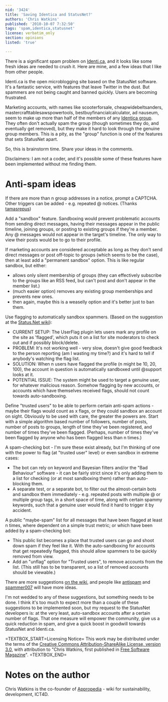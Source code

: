 ```yaml
---
nid: '3424'
title: 'Saving Identica and StatusNet?'
authors: 'Chris Watkins'
published: '2010-10-07 7:32:50'
tags: 'spam,identica,statusnet'
license: verbatim_only
section: opinions
listed: 'true'

---
```

There is a significant spam problem on [Identi.ca](http://identi.ca), and it looks like some fresh ideas are needed to crush it. Here are mine, and a few ideas that I like from other people. 

Identi.ca is the open microblogging site based on the StatusNet software. It's a fantastic service, with features that leave Twitter in the dust. But spammers are not being caught and banned quickly. Users are becoming frustrated.

Marketing accounts, with names like scooterforsale, cheapwidebeltsanders, mastercrafttablesawspowertools, bestbuyfinancialcalculator, ad nauseum, seem to make up more than half of the members of any [Identica group](http://identi.ca/group). They often don't actually spam the group (though sometimes they do, and eventually get removed), but they make it hard to look through the genuine group members. This is a pity, as the "group" function is one of the features that sets StatusNet apart. 

So, this is brainstorm time. Share your ideas in the comments. 

Disclaimers: I am not a coder, and it's possible some of these features have been implemented without me finding them.

# Anti-spam ideas
If there are more than n group addresses in a notice, prompt a CAPTCHA. Other triggers can be added - e.g. repeated @ notices. (Thanks [tamasrepus](http://identi.ca/conversation/47635548))

Add a "sandbox" feature. Sandboxing would prevent problematic accounts from sending direct messages, having their messages appear in the public timeline, joining groups, or posting to existing groups if they're a member. Any @ messages would not appear in the target's timeline. The only way to view their posts would be to go to their profile.

If marketing accounts are considered acceptable as long as they don't send direct messages or post off-topic to groups (which seems to be the case), then at least add a "permanent sandbox" option. This is like regular sandbox, but either:

* allows only silent membership of groups (they can effectively subscribe to the groups like an RSS feed, but can't post and don't appear in the member list.)
* (much easier option) removes any existing group memberships and prevents new ones. 
* then again, maybe this is a weaselly option and it's better just to ban them.

Use flagging to automatically sandbox spammers. (Based on the suggestion at the [Status.Net wiki](http://status.net/wiki/Spam)):

* CURRENT SETUP: The UserFlag plugin lets users mark any profile on the site as 'flagged', which puts it on a list for site moderators to check out and if possibly block/delete.
* PROBLEM: It's not working well - very slow, doesn't give good feedback to the person reporting (am I wasting my time?) and it's hard to tell if anybody's watching the flag list.
* SOLUTION: When n users have flagged the profile (n might be 10, 20, 100), the account in question is automatically sandboxed until @support looks at it. 
* POTENTIAL ISSUE: The system might be used to target a genuine user, for whatever malicious reason. Somehow flagging by new accounts, or accounts which have themselves received flags, should not count towards auto-sandboxing. 

Define "trusted users" to be able to perform certain anti-spam actions - maybe their flags would count as x flags, or they could sandbox an account on sight. Obviously to be used with care, the greater the powers are. Start with a simple algorithm based number of followers, number of posts, number of posts to groups, length of time they've been registered, and number of times they've been flagged. (Perhaps, number of times they've been flagged by anyone who has been flagged less than n times.)

A spam-checking bot - I'm sure these exist already, but I'm thinking of one with the power to flag (at "trusted user" level) or even sandbox in extreme cases:

* The bot can rely on keyword and Bayesian filters and/or the "Bad Behaviour" software - it can be fairly strict since it's only adding them to a list for checking (or at most sandboxing them) rather than auto-blocking them. 
* A separate test, or a separate bot, to filter out the almost-certain bots and sandbox them immediately - e.g. repeated posts with multiple @ or multiple group tags, in a short space of time, along with certain spammy keywords, such that a genuine user would find it hard to trigger it by accident.

A public "maybe-spam" list for all messages that have been flagged at least n times, where dependent on a simple trust metric; or which have been added by a spam-checking bot:

* This public list becomes a place that trusted users can go and shoot down spam if they feel like it. With the auto-sandboxing for accounts that get repeatedly flagged, this should allow spammers to be quickly removed from view. 
* Add an "unflag" option for "Trusted users", to remove accounts from the list. (This still has to be transparent, so a list of removed accounts should be viewable.)

There are more suggestions [on the wiki](http://status.net/wiki/Spam), and people like [antispam](http://identi.ca/antispam) and [spammer007](http://identi.ca/spammer007) will have more ideas.

I'm not wedded to any of these suggestions, but something needs to be done. I think it's too much to expect more than a couple of these suggestions to be implemented soon, but my request to the StatusNet developers is: at the very least, auto-sandbox accounts after a certain number of flags. That one measure will empower the community, give us a quick reduction in spam, and give a quick boost in goodwill towards StatusNet and Identi.ca.

=TEXTBOX_START=Licensing Notice=
This work may be distributed under the terms of the [Creative Commons Attribution-ShareAlike License, version 3.0](http://creativecommons.org/licenses/by-sa/3.0), with attribution to "Chris Watkins, first published in [Free Software Magazine](http://www.freesoftwaremagazine.com)".
=TEXTBOX_END=


# Notes on the author

Chris Watkins is the co-founder of [Appropedia](www.appropedia.org) - wiki for sustainability, development, ICT4D.

